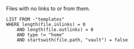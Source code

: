 Files with no links to or from them.
```dataview
LIST FROM -"templates"
WHERE length(file.inlinks) = 0
	AND length(file.outlinks) = 0
	AND type != "home"
	AND startswith(file.path, "vault") = false
```
